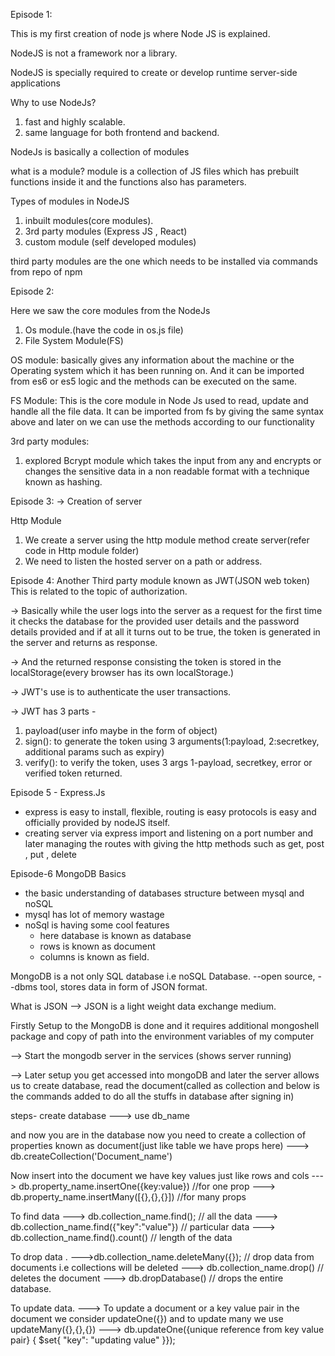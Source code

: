 Episode 1:

This is my first creation of node js where Node JS is explained.

NodeJS is not a framework nor a library.

NodeJS is specially required to create or develop runtime server-side applications

Why to use NodeJs?

1. fast and highly scalable.
2. same language for both frontend and backend.

NodeJs is basically a collection of modules

what is a module?
module is a collection of JS files which has prebuilt functions inside it and the functions also has parameters.

Types of modules in NodeJS

1. inbuilt modules(core modules).
2. 3rd party modules (Express JS , React)
3. custom module (self developed modules)

third party modules are the one which needs to be installed via commands from repo of npm

Episode 2:

Here we saw the core modules from the NodeJs

1. Os module.(have the code in os.js file)
2. File System Module(FS)

OS module: basically gives any information about the machine or the Operating system which it has been running on.
And it can be imported from es6 or es5 logic and the methods can be executed on the same.

FS Module: This is the core module in Node Js used to read, update and handle all the file data.
It can be imported from fs by giving the same syntax above and later on we can use the methods according to our functionality

3rd party modules:

1. explored Bcrypt module which takes the input from any and encrypts or changes the sensitive data in a non readable format with a technique known as hashing.

Episode 3:
-> Creation of server

Http Module

1. We create a server using the http module method create server(refer code in Http module folder)
2. We need to listen the hosted server on a path or address.

Episode 4:
Another Third party module known as JWT(JSON web token)
This is related to the topic of authorization.

-> Basically while the user logs into the server as a request for the first time it checks the database for the provided user details and the password details provided and if at all it turns out to be true, the token is generated in the server and returns as response.

-> And the returned response consisting the token is stored in the localStorage(every browser has its own localStorage.)

-> JWT's use is to authenticate the user transactions.

-> JWT has 3 parts -

1. payload(user info maybe in the form of object)
2. sign(): to generate the token using 3 arguments(1:payload, 2:secretkey, additional params such as expiry)
3. verify(): to verify the token, uses 3 args 1-payload, secretkey, error or verified token returned.

Episode 5 - Express.Js

- express is easy to install, flexible, routing is easy protocols is easy and officially provided by nodeJS itself.
- creating server via express import and listening on a port number and later managing the routes with giving the http methods such as get, post , put , delete

Episode-6 MongoDB Basics

- the basic understanding of databases structure between mysql and noSQL
- mysql has lot of memory wastage
- noSql is having some cool features
  - here database is known as database
  - rows is known as document
  - columns is known as field.

MongoDB is a not only SQL database i.e noSQL Database.
--open source,
--dbms tool, stores data in form of JSON format.

What is JSON
--> JSON is a light weight data exchange medium.

Firstly Setup to the MongoDB is done and it requires additional mongoshell package and copy of path into the environment variables of my computer

--> Start the mongodb server in the services (shows server running)

--> Later setup you get accessed into mongoDB and later the server allows us to create database, read the document(called as collection and below is the commands added to do all the stuffs in database after signing in)

steps- create database
---> use db_name

and now you are in the database now you need to create a collection of properties known as document(just like table we have props here)
---> db.createCollection('Document_name')

Now insert into the document we have key values just like rows and cols
---> db.property_name.insertOne({key:value}) //for one prop
---> db.property_name.insertMany([{},{},{}]) //for many props

To find data
---> db.collection_name.find(); // all the data
---> db.collection_name.find({"key":"value"}) // particular data
---> db.collection_name.find().count() // length of the data

To drop data .
--->db.collection_name.deleteMany({}); // drop data from documents i.e collections will be deleted
---> db.collection_name.drop() // deletes the document
---> db.dropDatabase() // drops the entire database.

To update data.
---> To update a document or a key value pair in the document we consider
updateOne({}) and to update many we use updateMany({},{},{})
---> db.updateOne({unique reference from key value pair} { $set{ "key": "updating value" }});
